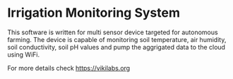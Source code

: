 # Irrigation Monitoring System 

This software is written for multi sensor device targeted for autonomous farming. The device is capable of monitoring soil temperature, air humidity, soil conductivity, soil pH values and pump the aggrigated data to the cloud using WiFi. 

For more details check https://vikilabs.org
